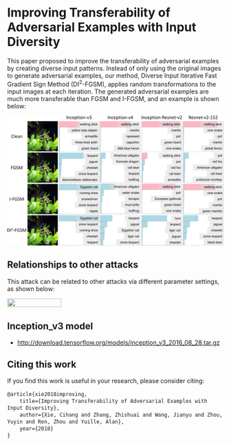 # Improving Transferability of Adversarial Examples with Input Diversity

This paper proposed to improve the transferability of adversarial examples by creating diverse input patterns. Instead of only using the original images to generate adversarial examples, our method, Diverse Input Iterative Fast Gradient Sign
Method (DI<sup>2</sup>-FGSM), applies random transformations to the input images at each iteration. The generated adversarial examples are much more transferable than FGSM and I-FGSM, and an example is shown below:

![demo](demo.png)


## Relationships to other attacks

This attack can be related to other attacks via different parameter settings, as shown below:

<img src="https://github.com/cihangxie/DI-2-FGSM/blob/master/relationship.png" width="50%" height="50%">

## Inception_v3 model

- http://download.tensorflow.org/models/inception_v3_2016_08_28.tar.gz


## Citing this work

If you find this work is useful in your research, please consider citing:

    @article{xie2018improving,
        title={Improving Transferability of Adversarial Examples with Input Diversity},
        author={Xie, Cihang and Zhang, Zhishuai and Wang, Jianyu and Zhou, Yuyin and Ren, Zhou and Yuille, Alan},
        year={2018}
    }
